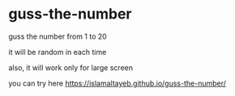 # guss-the-number

guss the number from 1 to 20

it will be random in each time

also, it will work only for large screen

you can try here https://islamaltayeb.github.io/guss-the-number/

